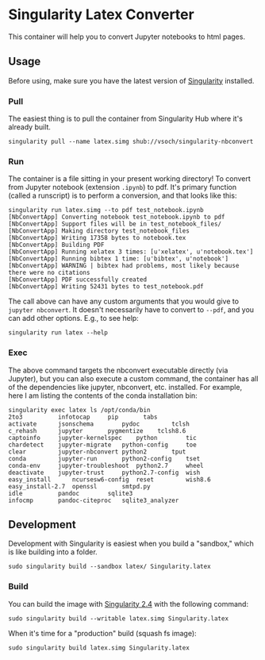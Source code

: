 # Singularity Latex Converter

This container will help you to convert Jupyter notebooks to html pages.


## Usage
Before using, make sure you have the latest version of [Singularity](https://singularityware.github.io) installed.

### Pull

The easiest thing is to pull the container from Singularity Hub where it's already built.

```
singularity pull --name latex.simg shub://vsoch/singularity-nbconvert
```

### Run 
The container is a file sitting in your present working directory! To convert from Jupyter notebook (extension `.ipynb`) to pdf. It's primary function (called a runscript) is to perform a conversion, and that looks like this:


```
singularity run latex.simg --to pdf test_notebook.ipynb
[NbConvertApp] Converting notebook test_notebook.ipynb to pdf
[NbConvertApp] Support files will be in test_notebook_files/
[NbConvertApp] Making directory test_notebook_files
[NbConvertApp] Writing 17358 bytes to notebook.tex
[NbConvertApp] Building PDF
[NbConvertApp] Running xelatex 3 times: [u'xelatex', u'notebook.tex']
[NbConvertApp] Running bibtex 1 time: [u'bibtex', u'notebook']
[NbConvertApp] WARNING | bibtex had problems, most likely because there were no citations
[NbConvertApp] PDF successfully created
[NbConvertApp] Writing 52431 bytes to test_notebook.pdf
```

The call above can have any custom arguments that you would give to `jupyter nbconvert`. It doesn't necessarily have to convert to `--pdf`, and you can add other options. E.g., to see help:


```
singularity run latex --help

```


### Exec
The above command targets the nbconvert executable directly (via Jupyter), but you can also execute a custom command, the container has all of the dependencies like jupyter, nbconvert, etc. installed. For example, here I am listing the contents of the conda installation bin:

```
singularity exec latex ls /opt/conda/bin
2to3		  infotocap		pip		  tabs
activate	  jsonschema		pydoc		  tclsh
c_rehash	  jupyter		pygmentize	  tclsh8.6
captoinfo	  jupyter-kernelspec	python		  tic
chardetect	  jupyter-migrate	python-config	  toe
clear		  jupyter-nbconvert	python2		  tput
conda		  jupyter-run		python2-config	  tset
conda-env	  jupyter-troubleshoot	python2.7	  wheel
deactivate	  jupyter-trust		python2.7-config  wish
easy_install	  ncursesw6-config	reset		  wish8.6
easy_install-2.7  openssl		smtpd.py
idle		  pandoc		sqlite3
infocmp		  pandoc-citeproc	sqlite3_analyzer
```


## Development
Development with Singularity is easiest when you build a "sandbox," which is like building into a folder.


```
sudo singularity build --sandbox latex/ Singularity.latex
```

### Build

You can build the image with [Singularity 2.4](https://singularityware.github.io) with the following command:

```
sudo singularity build --writable latex.simg Singularity.latex
```

When it's time for a "production" build (squash fs image):

```
sudo singularity build latex.simg Singularity.latex
```

